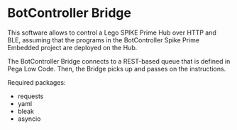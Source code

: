 # BotController Bridge

This software allows to control a Lego SPIKE Prime Hub over HTTP and BLE, assuming that the programs in the BotController Spike Prime Embedded project are deployed on the Hub.

The BotController Bridge connects to a REST-based queue that is defined in Pega Low Code. Then, the Bridge picks up and passes on the instructions.

Required packages:
- requests
- yaml
- bleak
- asyncio
